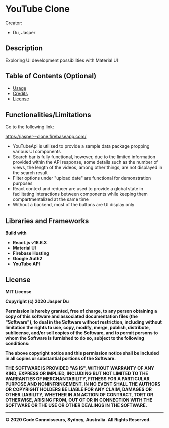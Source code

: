 # YouTube Clone

Creator:

- Du, Jasper

## Description

Exploring UI development possibilities with Material UI



## Table of Contents (Optional)

- [Usage](#usage)
- [Credits](#credits)
- [License](#license)



## Functionalities/Limitations

Go to the following link: 

https://jasper--clone.firebaseapp.com/

- YouTubeApi is utilised to provide a sample data package propping various UI components
- Search bar is fully functional, however, due to the limited information provided within the API response, some details such as the number of views, the length of the videos, among other things, are not displayed in the search result
- Filter options under "upload date" are functional for demonstration purposes
- React context and reducer are used to provide a global state in facilitating interactions between components while keeping them compartmentalized at the same time
- Without a backend, most of the buttons are UI display only





## Libraries and Frameworks

<b>Build with<b>

- React.js v16.6.3
- Material UI
- Firebase Hosting
- Google Auth2
- YouTube API

## License

MIT License

Copyright (c) 2020  Jasper Du

Permission is hereby granted, free of charge, to any person obtaining a copy
of this software and associated documentation files (the "Software"), to deal
in the Software without restriction, including without limitation the rights
to use, copy, modify, merge, publish, distribute, sublicense, and/or sell
copies of the Software, and to permit persons to whom the Software is
furnished to do so, subject to the following conditions:

The above copyright notice and this permission notice shall be included in all
copies or substantial portions of the Software.

THE SOFTWARE IS PROVIDED "AS IS", WITHOUT WARRANTY OF ANY KIND, EXPRESS OR
IMPLIED, INCLUDING BUT NOT LIMITED TO THE WARRANTIES OF MERCHANTABILITY,
FITNESS FOR A PARTICULAR PURPOSE AND NONINFRINGEMENT. IN NO EVENT SHALL THE
AUTHORS OR COPYRIGHT HOLDERS BE LIABLE FOR ANY CLAIM, DAMAGES OR OTHER
LIABILITY, WHETHER IN AN ACTION OF CONTRACT, TORT OR OTHERWISE, ARISING FROM,
OUT OF OR IN CONNECTION WITH THE SOFTWARE OR THE USE OR OTHER DEALINGS IN THE
SOFTWARE.

---

© 2020 Code Connoisseurs, Sydney, Australia. All Rights Reserved.
